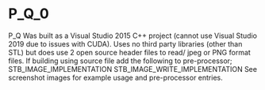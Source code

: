 # P_Q_0
P_Q
Was built as a Visual Studio 2015 C++ project (cannot use Visual Studio 2019 due to issues with CUDA).
Uses no third party libraries (other than STL) but does use 2 open source header files to read/ jpeg or PNG format files.
If building using source file add the following to pre-processor;
STB_IMAGE_IMPLEMENTATION
STB_IMAGE_WRITE_IMPLEMENTATION
See screenshot images for example usage and pre-processor entries.
